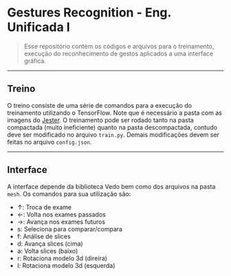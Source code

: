 # Gestures Recognition - Eng. Unificada I

> Esse repositório contém os códigos e arquivos para o treinamento, execução do reconhecimento de gestos aplicados a uma interface gráfica. 

---

## Treino

O treino consiste de uma série de comandos para a execução do treinamento utilizando o TensorFlow. Note que é necessário a pasta com as imagens do [Jester](https://20bn.com/datasets/jester). O treinamento pode ser rodado tanto na pasta compactada (muito ineficiente) quanto na pasta descompactada, contudo deve ser modificado no arquivo `train.py`. Demais modificações devem ser feitas no arquivo `config.json`.

---

## Interface

A interface depende da biblioteca Vedo bem como dos arquivos na pasta `mesh`. Os comandos para sua utilização são:

- ↑: Troca de exame
- ←: Volta nos exames passados
- →: Avança nos exames futuros
- s: Seleciona para comparar/compara
- f: Análise de slices
- d: Avança slices (cima)
- a: Volta slices (baixo)
- r: Rotaciona modelo 3d (direira)
- l: Rotaciona modelo 3d (esquerda)